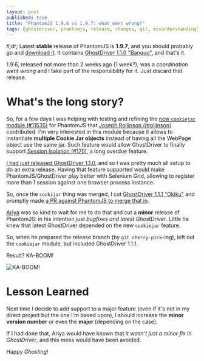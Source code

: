 ```yaml
---
layout: post
published: true
title: "PhantomJS 1.9.6 vs 1.9.7: what went wrong?"
tags: [ghostdriver, phantomjs, release, changes, git, misunderstanding]
---
```


_tl;dr;_ Latest **stable** release of PhantomJS is **1.9.7**, and you
should probably go and [download it](http://phantomjs.org/download.html).
It contains [GhostDriver 1.1.0 "Banquo"](https://github.com/detro/ghostdriver/releases/tag/1.1.0),
and that's it.

1.9.6, released not more than 2 weeks ago (1 week?), was a _coordination went wrong_
and I take part of the responsibility for it. Just discard that release.

# What's the long story?
So, for a few days I was helping with testing and refining the
[new `cookiejar` module (#11535)](https://github.com/ariya/phantomjs/pull/11535)
for PhantomJS that [Joseph Rollinson (jtrollinson)](https://github.com/jtrollinson)
contributed.
I'm very interested in this module because it allows to instantiate **multiple
Cookie Jar objects** instead of having all the WebPage object use the same jar.
Such feature would allow GhostDriver to finally support
[Session Isolation (#170)](https://github.com/detro/ghostdriver/issues/170), a long
overdue feature.

[I had just released GhostDriver 1.1.0](http://ivandemarino.me/2014/01/ghostdriver-1-1-0-codename-banquo/),
and so I was pretty much all setup to do an extra release.
Having that feature supported would make PhantomJS/GhostDriver play better with
Selenium Grid, allowing to register more than 1 session against one browser
process instance.

So, once the `cookijar` thing was merged, I cut
[GhostDriver 1.1.1 "Okiku"](https://github.com/detro/ghostdriver/releases/tag/1.1.1)
and promptly made
[a PR against PhantomJS to merge that in](https://github.com/ariya/phantomjs/pull/11893).

[Ariya](github.com/ariya) was so kind to wait for me to do that and cut a **minor** release of
PhantomJS: in his intention _just bugfixes and latest GhostDriver_.
Little he knew that latest GhostDriver depended on the new `cookiejar` feature.

So, when he prepared the release branch (by `git cherry-pick`-ing), left out
the `cookiejar` module, but included GhostDriver 1.1.1.

Result? KA-BOOM!

<div class="img">
    <img src="http://strangesounds.org/wp-content/uploads/2013/06/KA-BOOM-1.jpg"
        alt="KA-BOOM!" />
</div>

# Lesson Learned
Next time I decide to add support to a major feature (even if it's not in my
direct project but the one I'm based upon), I should increase the
**minor version number** or even the **major** (depending on the case).

If I had done that, Ariya would have known that
_it wasn't just a minor fix in GhostDriver_,
and this mess would have been avoided.

Happy _Ghosting_!

